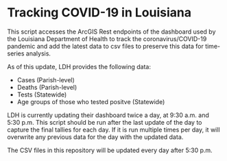 # Tracking COVID-19 in Louisiana

This script accesses the ArcGIS Rest endpoints of the dashboard used by the Louisiana Department of Health to track the coronavirus/COVID-19 pandemic
and add the latest data to csv files to preserve this data for time-series analysis.

As of this update, LDH provides the following data:<br>
* Cases (Parish-level)
* Deaths (Parish-level)
* Tests (Statewide)
* Age groups of those who tested positve (Statewide)

LDH is currently updating their dashboard twice a day, at 9:30 a.m. and 5:30 p.m. This script should be run after the last update of the day to capture the final tallies for each day. If it is run multiple 
times per day, it will overwrite any previous data for the day with the updated data.

The CSV files in this repository will be updated every day after 5:30 p.m.
